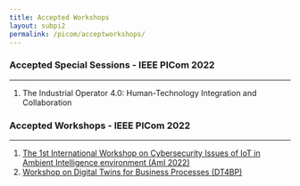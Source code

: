 ```yaml
---
title: Accepted Workshops 
layout: subpi2
permalink: /picom/acceptworkshops/
---
```


<h3>Accepted Special Sessions - IEEE PICom 2022</h3>
<hr/>

<ol>
<li>The Industrial Operator 4.0: Human-Technology Integration and Collaboration</li>
</ol>

<h3>Accepted Workshops - IEEE PICom 2022</h3>
<hr/>

<ol>
<li><a href="/2022/assets/files/ws-ss/cst/AmI2022_CFP.pdf" target=_new>The 1st International Workshop on Cybersecurity Issues of IoT in Ambient Intelligence environment (AmI 2022)</a></li>
<li><a href="/2022/assets/files/ws-ss/picom/DT4BP2022_CFP.pdf" target=_new>Workshop on Digital Twins for Business Processes (DT4BP)</a></li>
</ol>
